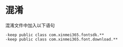 # 混淆

混淆文件中加入以下语句
```
-keep public class com.xinmei365.fontsdk.**
-keep public class com.xinmei365.font.download.**
```
